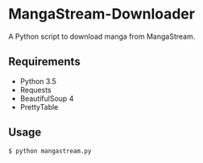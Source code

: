 # MangaStream-Downloader
A Python script to download manga from MangaStream.

## Requirements
* Python 3.5
* Requests
* BeautifulSoup 4
* PrettyTable

## Usage
`$ python mangastream.py`
